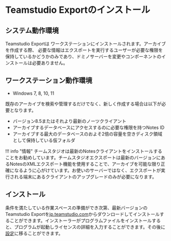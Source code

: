# Teamstudio Exportのインストール

## システム動作環境
Teamstudio Exportは ワークステーションにインストールされます。アーカイブを作成する際、 必要な情報はエクスポートを実行するユーザーが必要な権限を保持しているかどうかのみであり、ドミノサーバーを変更やコンポーネントのインストールは必要ありません。

## ワークステーション動作環境
* Windows 7, 8, 10, 11

既存のアーカイブを検索や管理するだけでなく、新しく作成する場合は以下が必要となります。

* バージョン8.5またはそれより最新のノーツクライアント
* アーカイブするデータベースにアクセスするのに必要な権限を持つNotes ID
* アーカイブする最大のデータベースのおよそ2倍の容量を空きディスク領域として保持している仮フォルダ

!!! info "情報"
     チームスタジオは最新のNotesクライアントをインストールすることをお勧めしています。チームスタジオエクスポートは最新のバージョンにあるNotesのXMLエクスポート機能を使用することで、アーカイブを可能な限り正確になるように心がけています。お使いのサーバーではなく、エクスポートが実行される端末にあるクライアントのアップグレードのみが必要になります。

## インストール 
条件を満たしている作業スペースの準備ができ次第、最新バージョンのTeamstudio Exportを[jp.teamstudio.com](https://jp.teamstudio.com/downloads)からダウンロードしてインストールすることができます。インストーラーがプログラムファイルをインストールすると、プログラムが起動しライセンスの詳細を入力することができます。その後に[設定](configuration.md)に移ることができます。
